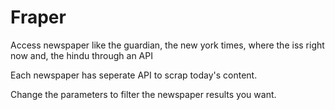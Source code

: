 # Fraper
Access newspaper like the guardian, the new york times, where the iss right now and, the hindu through an API

Each newspaper has seperate API to scrap today's content.

Change the parameters to filter the newspaper results you want. 
